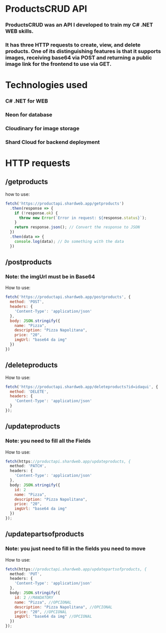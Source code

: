 # ProductsCRUD API
### ProductsCRUD was an API I developed to train my C# .NET WEB skills. <br>
### It has three HTTP requests to create, view, and delete products. One of its distinguishing features is that it supports images, receiving base64 via POST and returning a public image link for the frontend to use via GET.

# Technologies used

### C# .NET for WEB <br>
### Neon for database <br>
### Cloudinary for image storage <br>
### Shard Cloud for backend deployment

# HTTP requests

## /getproducts
how to use:
```js
fetch('https://productapi.shardweb.app/getproducts')
  .then(response => {
    if (!response.ok) {
      throw new Error(`Error in request: ${response.status}`);
    }
    return response.json(); // Convert the response to JSON
  })
  .then(data => {
    console.log(data); // Do something with the data
  })
```

## /postproducts
### Note: the imgUrl must be in Base64
How to use:
```js
fetch('https://productapi.shardweb.app/postproducts', {
  method: 'POST',
  headers: {
    'Content-Type': 'application/json'
  },
  body: JSON.stringify({
    name: "Pizza",
    description: "Pizza Napolitana",
    price: "20",
    imgUrl: "base64 da img"
  })
})
```

## /deleteproducts
How to use:
```js
fetch('https://productapi.shardweb.app/deleteproducts?id=idaqui', {
  method: 'DELETE', 
  headers: { 
    'Content-Type': 'application/json' 
  }
});
```

## /updateproducts
### Note: you need to fill all the Fields 
How to use:
```js
fetch(https://productapi.shardweb.app/updateproducts, {
  method: 'PATCH',
  headers: {
    'Content-Type': 'application/json'
  },
  body: JSON.stringify({
    id: 2
    name: "Pizza",
    description: "Pizza Napolitana",
    price: "20",
    imgUrl: "base64 da img"
  })
});
```

## /updatepartsofproducts
### Note: you just need to fill in the fields you need to move
How to use:
```js
fetch(https://productapi.shardweb.app/updatepartsofproducts, {
  method: 'PUT',
  headers: {
    'Content-Type': 'application/json'
  },
  body: JSON.stringify({
    id: 2 //MANDATORY
    name: "Pizza", //OPCIONAL
    description: "Pizza Napolitana", //OPCIONAL
    price: "20", //OPCIONAL
    imgUrl: "base64 da img" //OPCIONAL
  })
});
```

